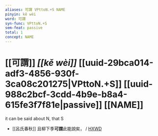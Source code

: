 ```yaml
---
aliases: 可謂 VPttoN.+S NAME
pinyin: kě wèi
word: 可謂
syn-func: VPttoN.+S
sem-feat: passive
total: 1
concept: NAME 
---
```

# [[可謂]] *[[kě wèi]]*  [[uuid-29bca014-adf3-4856-930f-3ca08c201275|VPttoN.+S]] [[uuid-988c2bcf-3cdd-4b9e-b8a4-615fe3f7f81e|passive]] [[NAME]]
it can be said about N, that S
 - [[呂氏春秋]] 且柳下季**可謂**此能說矣，
                     / [HXWD](https://hxwd.org/textview.html?location=KR3j0009_tls_009-22a.19)
